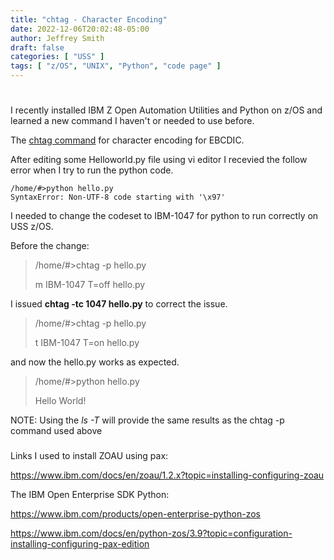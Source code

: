 ```yaml
---
title: "chtag - Character Encoding"
date: 2022-12-06T20:02:48-05:00
author: Jeffrey Smith
draft: false
categories: [ "USS" ]
tags: [ "z/OS", "UNIX", "Python", "code page" ]
---
```

#
#

I recently installed IBM Z Open Automation Utilities and Python on z/OS and learned a new command I haven't or needed to use before.

The [chtag command](https://www.ibm.com/docs/en/zos/2.5.0?topic=descriptions-chtag-change-file-tag-information) for character encoding for EBCDIC.

After editing some Helloworld.py file using vi editor I recevied the follow error when I try to run the python code.

~~~~
/home/#>python hello.py
SyntaxError: Non-UTF-8 code starting with '\x97' 
~~~~

I needed to change the codeset to IBM-1047 for python to run correctly on USS z/OS.

Before the change:

>/home/#>chtag -p hello.py
>
>m IBM-1047    T=off hello.py

I issued **chtag -tc 1047 hello.py** to correct the issue.

>/home/#>chtag -p hello.py
>
>t IBM-1047    T=on  hello.py

and now the hello.py works as expected.

>/home/#>python hello.py
>
>Hello World!

NOTE: Using the _ls -T_ will provide the same results as the chtag -p command used above

###

Links I used to install ZOAU using pax:

https://www.ibm.com/docs/en/zoau/1.2.x?topic=installing-configuring-zoau


The IBM Open Enterprise SDK Python:

https://www.ibm.com/products/open-enterprise-python-zos

https://www.ibm.com/docs/en/python-zos/3.9?topic=configuration-installing-configuring-pax-edition


